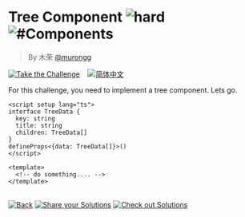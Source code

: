 <!--info-header-start--><h1>Tree Component <img src="https://img.shields.io/badge/-hard-de3d37" alt="hard"/> <img src="https://img.shields.io/badge/-%23Components-999" alt="#Components"/></h1><blockquote><p>By 木荣 <a href="https://github.com/murongg" target="_blank">@murongg</a></p></blockquote><p><a href="https://sfc.vuejs.org/#eNqlU8FugzAM/RUvl3YSFG1HRCtN2wf0sFvpAYFp0SCgxJ00If59SRiQtLBNGwcIz37PyXPcsqem2bxfkIUskqkoGgKJdGmgTPhpGzOSMdvFIuZF1dSCoAWBOXSQi7qCmClmzKzwq0B8rtWaI6chaRM4sC7Xk9KaSwJSwZeEEthq7fWh1SGAN/wIYfWw8vpfKqhEBewToaVHPD0XZaagEAbiSPXHpIlu0id258EN63GJZQXmqloKduVJ5SQSnl1twN2CLWFVm5Ww4p13HI5jFpNkLzemXpk44ssmOkdZMPF7O5TCf+3QEn+z47q7jq0L3R1MPN7rTxT0Y2GGwACEVVMmhAYBiNw7H2bqKuvB+brVMYPAZEaBQ2Qeu5mKn4eQE4o8SdEMmhkau9GSRMFPTqttaOrSwD70J9WvDPOC417UjYxafQY7q9utf2nGne9DVoOsK6SzqrxRD/j+rAPdJyt6b6Q=" target="_blank"><img src="https://img.shields.io/badge/-Take%20the%20Challenge-213547?logo=vue.js&logoColor=42b883" alt="Take the Challenge"/></a> &nbsp;&nbsp;&nbsp;<a href="./README.zh-CN.md" target="_blank"><img src="https://img.shields.io/badge/-%E7%AE%80%E4%BD%93%E4%B8%AD%E6%96%87-gray" alt="简体中文"/></a> </p><!--info-header-end-->

For this challenge, you need to implement a tree component. Lets go.

```vue
<script setup lang="ts">
interface TreeData {
  key: string
  title: string
  children: TreeData[]
}
defineProps<{data: TreeData[]}>()
</script>

<template>
  <!-- do something.... -->
</template>
```

<!--info-footer-start--><br><a href="../../README.md" target="_blank"><img src="https://img.shields.io/badge/-Back-grey" alt="Back"/></a> <a href="https://github.com/webfansplz/vuejs-challenges/issues/new?labels=answer,en&template=0-answer.md&title=208%20-%20Tree%20Component" target="_blank"><img src="https://img.shields.io/badge/-Share%20your%20Solutions-teal" alt="Share your Solutions"/></a> <a href="https://github.com/webfansplz/vuejs-challenges/issues?q=label%3A208+label%3Aanswer" target="_blank"><img src="https://img.shields.io/badge/-Check%20out%20Solutions-de5a77?logo=awesome-lists&logoColor=white" alt="Check out Solutions"/></a> <!--info-footer-end-->
